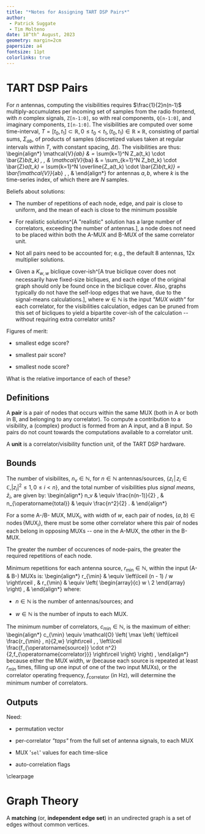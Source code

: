 ```yaml
---
title: "*Notes for Assigning TART DSP Pairs*"
author:
 - Patrick Suggate
 - Tim Molteno
date: 18^th^ August, 2023
geometry: margin=2cm
papersize: a4
fontsize: 11pt
colorlinks: true
---
```


# TART DSP Pairs

For $n$ antennas, computing the visibilities requires $\frac{1}{2}n(n-1)$ multiply-accumulates per incoming set of samples from the radio frontend, with $n$ complex signals, `Z[n-1:0]`, so with real components, `Q[n-1:0]`, and imaginary components, `I[n-1:0]`. The visibilities are computed over some time-interval, $T = [t_0, t_1] \subset \mathbb{R}, 0 \le t_0 < t_1, (t_0, t_1) \in \mathbb{R} \times \mathbb{R}$, consisting of partial sums, $\Sigma_{ab}$, of products of samples (discretized values taken at regular intervals within $T$, with constant spacing, $\Delta t$). The visibilities are thus:
\begin{align*}
  \mathcal{V}_{ab} & = \sum_{k=1}^N Z_a(t_k) \cdot \bar{Z}_b(t_k) \, , &
  \mathcal{V}_{ba} & = \sum_{k=1}^N Z_b(t_k) \cdot \bar{Z}_a(t_k) =
  \sum_{k=1}^N \overline{Z_a(t_k) \cdot \bar{Z}_b(t_k)} =
  \bar{\mathcal{V}}_{ab} \, , &
\end{align*}
for antennas $a, b$, where $k$ is the time-series index, of which there are $N$ samples.

Beliefs about solutions:

+ The number of repetitions of each node, edge, and pair is close to uniform, and the mean of each is close to the minimum possible

+ For realistic solutions^[A "realistic" solution has a large number of correlators, exceeding the number of antennas.], a node does not need to be placed within both the A-MUX and B-MUX of the same correlator unit.

+ Not all pairs need to be accounted for; e.g., the default 8 antennas, 12x multiplier solutions.

+ Given a $K_{w,w}$ biclique cover-ish^[A true biclique cover does not necessarily have fixed-size bicliques, and each edge of the original graph should only be found once in the biclique cover. Also, graphs typically do not have the self-loop edges that we have, due to the signal-means calculations.], where $w \in \mathbb{N}$ is the input *"MUX width"* for each correlator, for the visibilities calculation, edges can be pruned from this set of bicliques to yield a bipartite cover-ish of the calculation -- without requiring extra correlator units?

Figures of merit:

+ smallest edge score?

+ smallest pair score?

+ smallest node score?

What is the relative importance of each of these?

## Definitions

A **pair** is a pair of nodes that occurs within the same MUX (both in A or both in B, and belonging to any correlator). To compute a contribution to a visibility, a (complex) product is formed from an A input, and a B input. So pairs do not count towards the computations available to a correlator unit.

A **unit** is a correlator/visibility function unit, of the TART DSP hardware.

## Bounds

The number of visibilites, $n_v \in \mathbb{N}$, for $n \in \mathbb{N}$ antennas/sources, $\{ z_i \,|\, z_i \in \mathbb{C}, |z_i|^2 \le 1, \, 0 \le i < n \}$, and the total number of visibilities plus *signal means*, $\bar{z}_i$, are given by:
\begin{align*}
  n_v & \equiv \frac{n(n-1)}{2} , &
  n_{\operatorname{total}} & \equiv \frac{n^2}{2} . &
\end{align*}

For a some A-/B- MUX, $\operatorname{MUX}_i$, with width of $w$, each pair of nodes, $(a, b) \in \operatorname{nodes}\{ \operatorname{MUX}_i \}$, there must be some other correlator where this pair of nodes each belong in opposing MUXs -- one in the A-MUX, the other in the B-MUX.

The greater the number of occurences of node-pairs, the greater the required repetitions of each node.

Minimum repetitions for each antenna source, $r_{\min} \in \mathbb{N}$, within the input (A- & B-) MUXs is:
\begin{align*}
  r_{\min} & \equiv \left\lceil (n - 1) / w \right\rceil , &
  r_{\min} & \equiv \left( \begin{array}{c} w \\ 2 \end{array} \right) , &
\end{align*}
where:

+ $n \in \mathbb{N}$ is the number of antennas/sources; and

+ $w \in \mathbb{N}$ is the number of inputs to each MUX.

The minimum number of correlators, $c_{\min} \in \mathbb{N}$, is the maximum of either:
\begin{align*}
  c_{\min} \equiv \mathcal{O} \left( \max \left\{
    \left\lceil \frac{r_{\min} \, n}{2\,w} \right\rceil \, ,
    \left\lceil
      \frac{f_{\operatorname{source}} \cdot n^2}{2\,f_{\operatorname{correlator}}}
    \right\rceil
    \right\} \right) ,
\end{align*}
because either the MUX width, $w$ (because each source is repeated at least $r_{\min}$ times, filling up one input of one of the two input MUXs), or the correlator operating frequency, $f_{\operatorname{correlator}}$ (in Hz), will determine the minimum number of correlators.

## Outputs

Need:

+ permutation vector

+ per-correlator *"taps"* from the full set of antenna signals, to each MUX

+ MUX '`sel`' values for each time-slice

+ auto-correlation flags

\clearpage

# Graph Theory

A **matching** (or, **independent edge set**) in an undirected graph is a set of edges without common vertices.

